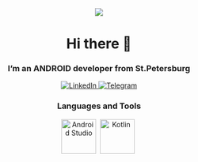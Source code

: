 <div id="header" align="center">
  <img src="https://github.com/user-attachments/assets/33b57542-a572-4ec3-8d1c-dba9e24b9841"/>
  <h1>Hi there 👋</h1>
  <h3>I’m an ANDROID developer from St.Petersburg</h3>
</div>

<div id="socials" align="center">
  <a href="https://www.linkedin.com/in/huey-news">
    <img src="https://img.shields.io/badge/LinkedIn-blue?style=for-the-badge&logo=linkedin&logoColor=white"
      alt="LinkedIn"/>
  </a>
  <a href="https://t.me/hugh_stone"> 
    <img src="https://img.shields.io/badge/Telegram-blue?style=for-the-badge&logo=telegram&logoColor=white"
      alt="Telegram"/>
  </a>
</div>

<div id="tools" align="center">
  <h3>Languages and Tools</h3>

  <img src="https://cdn.jsdelivr.net/gh/devicons/devicon@latest/icons/androidstudio/androidstudio-original-wordmark.svg"
    title="Android Studio" width="70" height="70" />&nbsp;
  <img src="https://cdn.jsdelivr.net/gh/devicons/devicon@latest/icons/kotlin/kotlin-original-wordmark.svg"
    title="Kotlin" width="70" height="70" />&nbsp;
 
</div>

<!--
**HUEY-news/HUEY-news** is a ✨ _special_ ✨ repository because its `README.md` (this file) appears on your GitHub profile.

Here are some ideas to get you started:

- 🔭 I’m currently working on ...
- 🌱 I’m currently learning ...
- 👯 I’m looking to collaborate on ...
- 🤔 I’m looking for help with ...
- 💬 Ask me about ...
- 📫 How to reach me: ...
- 😄 Pronouns: ...
- ⚡ Fun fact: ...
-->
